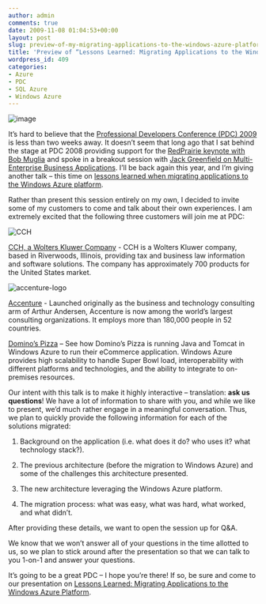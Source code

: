```yaml
---
author: admin
comments: true
date: 2009-11-08 01:04:53+00:00
layout: post
slug: preview-of-my-migrating-applications-to-the-windows-azure-platform-session-at-pdc
title: 'Preview of “Lessons Learned: Migrating Applications to the Windows Azure Platform”'
wordpress_id: 409
categories:
- Azure
- PDC
- SQL Azure
- Windows Azure
---
```


![image](https://wadewegner.blob.core.windows.net/wordpress/2009/11/image10.png)

It’s hard to believe that the [Professional Developers Conference (PDC) 2009](http://microsoftpdc.com/) is less than two weeks away. It doesn’t seem that long ago that I sat behind the stage at PDC 2008 providing support for the [RedPrairie keynote with Bob Muglia](http://channel9.msdn.com/pdc2008/KYN01/) and spoke in a breakout session with [Jack Greenfield on Multi-Enterprise Business Applications](http://channel9.msdn.com/pdc2008/BB59/). I’ll be back again this year, and I’m giving another talk – this time on [lessons learned when migrating applications to the Windows Azure platform](http://microsoftpdc.com/Sessions/SVC22).

 

Rather than present this session entirely on my own, I decided to invite some of my customers to come and talk about their own experiences. I am extremely excited that the following three customers will join me at PDC:

 

![CCH](https://wadewegner.blob.core.windows.net/wordpress/2009/11/CCH.png)

[CCH, a Wolters Kluwer Company](http://www.cch.com/) - CCH is a Wolters Kluwer company, based in Riverwoods, Illinois, providing tax and business law information and software solutions. The company has approximately 700 products for the United States market.

 

![accenture-logo](https://wadewegner.blob.core.windows.net/wordpress/2009/11/accenturelogo2.png)

[Accenture](http://www.accenture.com/) - Launched originally as the business and technology consulting arm of Arthur Andersen, Accenture is now among the world’s largest consulting organizations. It employs more than 180,000 people in 52 countries.

 

[Domino’s Pizza](https://wadewegner.blob.core.windows.net/wordpress/2009/11/Dominos1.png) – See how Domino’s Pizza is running Java and Tomcat in Windows Azure to run their eCommerce application. Windows Azure provides high scalability to handle Super Bowl load, interoperability with different platforms and technologies, and the ability to integrate to on-premises resources. 

 

Our intent with this talk is to make it highly interactive – translation: **ask us questions**! We have a lot of information to share with you, and while we like to present, we’d much rather engage in a meaningful conversation. Thus, we plan to quickly provide the following information for each of the solutions migrated:

 

  
  1. Background on the application (i.e. what does it do? who uses it? what technology stack?). 
   
  2. The previous architecture (before the migration to Windows Azure) and some of the challenges this architecture presented. 
   
  3. The new architecture leveraging the Windows Azure platform. 
   
  4. The migration process: what was easy, what was hard, what worked, and what didn’t. 
 

After providing these details, we want to open the session up for Q&A.

 

We know that we won’t answer all of your questions in the time allotted to us, so we plan to stick around after the presentation so that we can talk to you 1-on-1 and answer your questions.

 

It’s going to be a great PDC – I hope you’re there! If so, be sure and come to our presentation on [Lessons Learned: Migrating Applications to the Windows Azure Platform](http://microsoftpdc.com/Sessions/SVC22).
